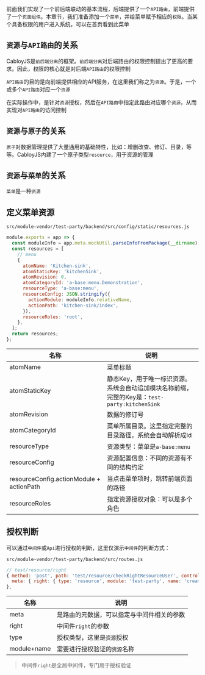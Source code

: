 前面我们实现了一个前后端联动的基本流程，后端提供了一个`API路由`，前端提供了一个`页面组件`。本章节，我们准备添加一个`菜单`，并给菜单赋予相应的`权限`。当某个具备权限的用户进入系统，可以在首页看到此菜单

## `资源`与`API路由`的关系

CabloyJS是`前后端分离`的框架。`前后端分离`对后端路由的权限控制提出了更高的要求。因此，权限的核心就是对后端`API路由`的权限控制

`API路由`的目的是向前端提供相应的API服务，在这里我们称之为`资源`。于是，一个或多个`API路由`对应一个`资源`

在实际操作中，是针对`资源`授权，然后在`API路由`中指定此路由对应哪个`资源`，从而实现对`API路由`的访问控制

## `资源`与`原子`的关系

`原子`对数据管理提供了大量通用的基础特性，比如：增删改查、修订、目录，等等。CabloyJS内建了一个原子类型`resource`，用于资源的管理

## `资源`与`菜单`的关系

`菜单`是一种`资源`

## 定义菜单资源

`src/module-vendor/test-party/backend/src/config/static/resources.js`

``` javascript
module.exports = app => {
  const moduleInfo = app.meta.mockUtil.parseInfoFromPackage(__dirname);
  const resources = [
    // menu
    {
      atomName: 'Kitchen-sink',
      atomStaticKey: 'kitchenSink',
      atomRevision: 0,
      atomCategoryId: 'a-base:menu.Demonstration',
      resourceType: 'a-base:menu',
      resourceConfig: JSON.stringify({
        actionModule: moduleInfo.relativeName,
        actionPath: 'kitchen-sink/index',
      }),
      resourceRoles: 'root',
    },
  ];
  return resources;
};
```

|名称|说明|
|--|--|
|atomName|菜单标题|
|atomStaticKey|静态Key，用于唯一标识资源。系统会自动追加模块名称前缀，完整的Key是：`test-party:kitchenSink`|
|atomRevision|数据的修订号|
|atomCategoryId|菜单所属目录。这里指定完整的目录路径，系统会自动解析成Id|
|resourceType|资源类型：菜单是`a-base:menu`|
|resourceConfig|资源配置信息：不同的资源有不同的结构约定|
|resourceConfig.actionModule + actionPath|当点击菜单项时，跳转前端页面的路径|
|resourceRoles|指定资源授权对象：可以是多个角色|

## 授权判断

可以通过`中间件`或`Api`进行授权的判断，这里仅演示`中间件`的判断方式：

`src/module-vendor/test-party/backend/src/routes.js`

``` javascript
// test/resource/right
{ method: 'post', path: 'test/resource/checkRightResourceUser', controller: 'testResourceRight', middlewares: 'test',
  meta: { right: { type: 'resource', module: 'test-party', name: 'createParty' } },
},
```

|名称|说明|
|--|--|
|meta|是路由的元数据，可以指定与中间件相关的参数|
|right|中间件`right`的参数|
|type|授权类型，这里是`资源`授权|
|module+name|需要进行授权验证的`资源`名称|

> 中间件`right`是全局中间件，专门用于授权验证
